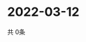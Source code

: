 # 2022-03-12
  共 0条

  <!-- BEGIN -->
  <!-- 最后更新时间Sat Mar 12 2022 01:53:42 GMT+0000 (Coordinated Universal Time) -->
  
  <!-- END -->
  
  